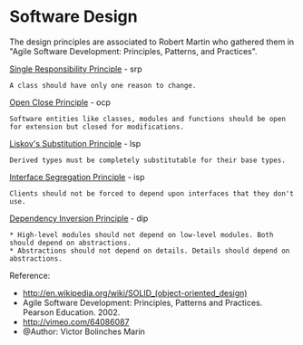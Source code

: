 Software Design
==============

The design principles are associated to Robert Martin who gathered them in "Agile Software Development: Principles, Patterns, and Practices". 


[Single Responsibility Principle](https://github.com/victorakamon/SOLID/tree/master/src/dip) - srp

```
A class should have only one reason to change.
```

[Open Close Principle](https://github.com/victorakamon/SOLID/tree/master/src/isp) - ocp

```
Software entities like classes, modules and functions should be open for extension but closed for modifications.
```

[Liskov's Substitution Principle](https://github.com/victorakamon/SOLID/tree/master/src/lsp) - lsp

```
Derived types must be completely substitutable for their base types.
```

[Interface Segregation Principle](https://github.com/victorakamon/SOLID/tree/master/src/ocp) - isp

```
Clients should not be forced to depend upon interfaces that they don't use.
```

[Dependency Inversion Principle](https://github.com/victorakamon/SOLID/tree/master/src/srp) - dip

```
* High-level modules should not depend on low-level modules. Both should depend on abstractions.
* Abstractions should not depend on details. Details should depend on abstractions.
```



Reference:
* http://en.wikipedia.org/wiki/SOLID_(object-oriented_design)
* Agile Software Development: Principles, Patterns and Practices. Pearson Education. 2002.
* http://vimeo.com/64086087
* @Author: Victor Bolinches Marin
